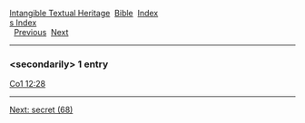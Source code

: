 [Intangible Textual Heritage](../../index)  [Bible](../index) 
[Index](index)   
[s Index](_s_)  
  [Previous](c09925)  [Next](c09927) 

------------------------------------------------------------------------

### &lt;secondarily&gt; 1 entry

[Co1 12:28](../kjv/co1012.htm#028)  

------------------------------------------------------------------------

[Next: secret (68)](c09927)
